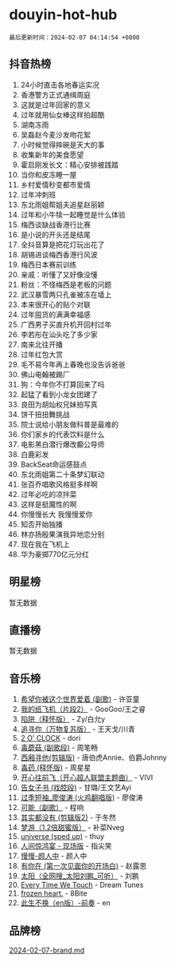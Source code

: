 # douyin-hot-hub

`最后更新时间：2024-02-07 04:14:54 +0800`

## 抖音热榜

1. 24小时直击各地春运实况
1. 香港警方正式通缉周庭
1. 这就是过年回家的意义
1. 过年就用仙女棒这样拍超酷
1. 湖南冻雨
1. 吴磊赵今麦沙发吻花絮
1. 小时候觉得摔碗是天大的事
1. 收集新年的美食愿望
1. 霍启刚发长文：精心安排被践踏
1. 当你和皮冻睡一屋
1. 乡村爱情秒变都市爱情
1. 过年冲刺班
1. 东北雨姐帮姐夫追星赵丽颖
1. 过年和小牛犊一起睡觉是什么体验
1. 梅西谈缺战香港行比赛
1. 是小说的开头还是结尾
1. 全抖音算是把花灯玩出花了
1. 胡锡进谈梅西香港行风波
1. 梅西日本赛前训练
1. 亲戚：听懂了又好像没懂
1. 粉丝：不怪梅西是老板的问题
1. 武汉暴雪两只孔雀被冻在墙上
1. 本来很开心的贴个对联
1. 过年囤货的满满幸福感
1. 广西男子买直升机开回村过年
1. 李若彤在汕头吃了多少家
1. 南来北往开播
1. 过年红包大赏
1. 毛不易今年再上春晚也没告诉爸爸
1. 佛山电翰被踢厂
1. 狗：今年你不打算回来了吗
1. 起猛了看到小龙女团建了
1. 良田为胡灿权兄妹拍写真
1. 饼干扭扭舞挑战
1. 院士说给小朋友做科普是最难的
1. 你们家乡的代表饮料是什么
1. 电影黑白潜行爆改癫公导师
1. 白鹿彩发
1. BackSeat命运感鼓点
1. 东北雨姐第二十条梦幻联动
1. 张百乔唱歌风格挺多样啊
1. 过年必吃的凉拌菜
1. 这样是挺魔性的啊
1. 你慢慢长大 我慢慢爱你
1. 知否开始独播
1. 林亦扬殷果演我异地恋分别
1. 现在我在飞机上
1. 华为豪掷770亿元分红

## 明星榜

暂无数据

## 直播榜

暂无数据

## 音乐榜

1. [希望你被这个世界爱着 (副歌)](https://sf3-cdn-tos.douyinstatic.com/obj/tos-cn-ve-2774/oUHCmWQfZlE3QQBKBeD8rCFLpJzPgCpImhsxMt) - 许亚童
1. [我的纸飞机（片段2）](https://sf3-cdn-tos.douyinstatic.com/obj/tos-cn-ve-2774/oM2ZrKcg2CD5AeRB2gkeXOFB1IxAGJdZPazYHf) - GooGoo/王之睿
1. [陷阱（释怀版）](https://sf6-cdn-tos.douyinstatic.com/obj/tos-cn-ve-2774/oE8C21LeZrzKLDFfQYgMzx4GAIHageG5IzayY7) - Zy/白允y
1. [追寻你（万物复苏版）](https://sf5-hl-cdn-tos.douyinstatic.com/obj/tos-cn-ve-2774/oYeAZJsbjIDit9APmBg8u6uDUQnHmoCf3gbo74) - 王天戈/川青
1. [2 O' CLOCK](https://sf5-hl-cdn-tos.douyinstatic.com/obj/tos-cn-ve-2774/oIUBICeqlYQHTigCBOnCMlwBZJkgiBjt1oDfbg) - dori
1. [毒蘑菇 (副歌段)](https://sf5-hl-cdn-tos.douyinstatic.com/obj/tos-cn-ve-2774/ocDEUsfdLjxnlFXtfogBCiQCEqYB7QZgZ8VViM) - 周笔畅
1. [西厢寻他(剪辑版)](https://sf3-cdn-tos.douyinstatic.com/obj/tos-cn-ve-2774/oUsAVfAQKlRNxEv5qxvIB8o5qmIWUcXbzJKJhw) - 唐伯虎Annie、伯爵Johnny
1. [毒药 (释怀版)](https://sf3-cdn-tos.douyinstatic.com/obj/tos-cn-ve-2774/oYILMEAzspdZBIzy4frJNB8ZHPHWAhiwowd4Ad) - 周星星
1. [开心往前飞（开心超人联盟主题曲）](https://sf5-hl-cdn-tos.douyinstatic.com/obj/tos-cn-ve-2774/9d8fb7c82cf1421fb93a9fe925275e0a) - VIVI
1. [告女子书 (戏腔段)](https://sf6-cdn-tos.douyinstatic.com/obj/tos-cn-ve-2774/osCCzFxWgstBDi92ZfBB4ht7gQENBmQMAl0eI6) - 甘璐/王文艺Ayi
1. [过季短袖_廖俊涛 (火鸡翻唱版)](https://sf5-hl-cdn-tos.douyinstatic.com/obj/tos-cn-ve-2774/ogQVJl0tRBKxQgZji7YClFEBrVDeHpPTWfCZbQ) - 廖俊涛
1. [可能（副歌）](https://sf6-cdn-tos.douyinstatic.com/obj/tos-cn-ve-2774/cde1731888894259b333569393c2fb51) - 程响
1. [其实都没有 (剪辑版2)](https://sf5-hl-cdn-tos.douyinstatic.com/obj/tos-cn-ve-2774/oEBNQenHZtBhxYjGgUDQk0BCHTigQafgFlbQ7k) - 于冬然
1. [梦游（1.2倍甜蜜版）](https://sf3-cdn-tos.douyinstatic.com/obj/tos-cn-ve-2774/o4gyAUm8hwufoEABmwVIiQtHsFuGzAEEWtNMzo) - 补菜Nveg
1. [universe (sped up)](https://sf6-cdn-tos.douyinstatic.com/obj/tos-cn-ve-2774/oIQnurQLDCsdYeegkM4CKuVb23MZBXtX6QB8bv) - thuy
1. [人间惊鸿宴 - 现场版](https://sf5-hl-cdn-tos.douyinstatic.com/obj/tos-cn-ve-2774/osF4mrPePAf2Yv8Wfr5fATCHZwL5h1QiGQAKwz) - 指尖笑
1. [慢慢-颜人中](https://sf3-cdn-tos.douyinstatic.com/obj/tos-cn-ve-2774/ocjHNfBXdBxQNC8ZGAeoLMFTUgtBg8bkExunDC) - 颜人中
1. [有你在 (第一次见面你的开场白)](https://sf3-cdn-tos.douyinstatic.com/obj/tos-cn-ve-2774/oAthrQ3ClJBfI57uBoFEgNDYtNCZ0TSYQQfxQ0) - 赵露思
1. [太阳（全网搜_太阳刘鹏_可听）](https://sf3-cdn-tos.douyinstatic.com/obj/tos-cn-ve-2774/ogWbyIQnlBFImVbeDocRdCIYtBHlbJXgfZMvgz) - 刘鹏
1. [Every Time We Touch](https://sf6-cdn-tos.douyinstatic.com/obj/tos-cn-ve-2774/ogN6lUKQeBBfEVhIOMikG1CcJjugxk1tztZyhP) - Dream Tunes
1. [frozen heart.](https://sf6-cdn-tos.douyinstatic.com/obj/tos-cn-ve-2774/oIIWJfyjIACZA9zQMtnJ6hQQhFC4vhCupoRBsO) - 8Bite
1. [此生不换（en版）-前奏](https://sf6-cdn-tos.douyinstatic.com/obj/tos-cn-ve-2774/oMDvUGwhKrKYDEqXiMYEwxZqBWIJFA92CiLAO) - en

## 品牌榜

[2024-02-07-brand.md](2024-02-07-brand.md)
